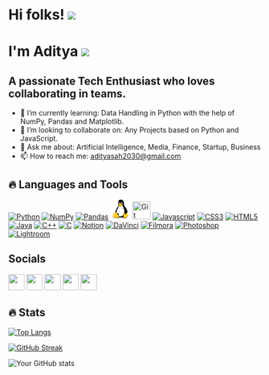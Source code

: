 # Hi folks! <img src="https://media.giphy.com/media/hvRJCLFzcasrR4ia7z/giphy.gif" width="30px"/> 
# I'm Aditya <img src="https://cdn.icon-icons.com/icons2/2087/PNG/512/india_icon_127891.png" width="40px"/>

## A passionate Tech Enthusiast who loves collaborating in teams.
- 🌱 I’m currently learning: Data Handling in Python with the help of NumPy, Pandas and Matplotlib.
- 👯 I’m looking to collaborate on: Any Projects based on Python and JavaScript.
- 💬 Ask me about: Artificial Intelligence, Media, Finance, Startup, Business
- 📫 How to reach me: adityasah2030@gmail.com

## 🔥 Languages and Tools
<p align="left">
 <a href="https://www.python.org/" target="_blank" rel="noreferrer"><img src="https://raw.githubusercontent.com/danielcranney/readme-generator/main/public/icons/skills/python-colored.svg" width="36" height="36" alt="Python" /></a>
 <a href="https://www.python.org/" target="_blank" rel="noreferrer"><img src="https://cdn.icon-icons.com/icons2/2699/PNG/512/numpy_logo_icon_168071.png" width="36" height="36" alt="NumPy" /></a>
 <a href="https://www.python.org/" target="_blank" rel="noreferrer"><img src="https://imgs.search.brave.com/WHoWu-92o3VtIPjq1phBCWmzzfZnZT6r6UZHVcf7mRs/rs:fit:500:0:0:0/g:ce/aHR0cHM6Ly9wYW5k/YXMucHlkYXRhLm9y/Zy9zdGF0aWMvaW1n/L3BhbmRhc19tYXJr/X3doaXRlLnN2Zw" width="36" height="36" alt="Pandas" /></a>
 <img src="https://github.com/devicons/devicon/blob/master/icons/linux/linux-original.svg" title="Linux" **alt="Linux" width="40" height="40"/>
 <img src="https://cdn.icon-icons.com/icons2/2415/PNG/512/git_plain_logo_icon_146507.png" title="Git" **alt="Git" width="36" height="36"/>
 <a href="https://developer.mozilla.org/en-US/docs/Web/JavaScript" target="_blank" rel="noreferrer"><img src="https://cdn.icon-icons.com/icons2/2107/PNG/512/file_type_js_official_icon_130509.png" width="36" height="36" alt="Javascript" /></a>
 <a href="https://www.w3.org/TR/CSS/#css" target="_blank" rel="noreferrer"><img src="https://raw.githubusercontent.com/danielcranney/readme-generator/main/public/icons/skills/css3-colored.svg" width="36" height="36" alt="CSS3" /></a>
 <a href="https://developer.mozilla.org/en-US/docs/Glossary/HTML5" target="_blank" rel="noreferrer"><img src="https://cdn.icon-icons.com/icons2/2107/PNG/512/file_type_html_icon_130541.png" width="36" height="36" alt="HTML5" /></a>
 <a href="https://www.oracle.com/java/" target="_blank" rel="noreferrer"><img src="https://raw.githubusercontent.com/danielcranney/readme-generator/main/public/icons/skills/java-colored.svg" width="36" height="36" alt="Java" /></a>
 <a href="https://www.oracle.com/java/" target="_blank" rel="noreferrer"><img src="https://imgs.search.brave.com/TC4R7mLgjO2ZPOLBKROQsPlt-c2NQWhwb6gp_QwdyOo/rs:fit:860:0:0:0/g:ce/aHR0cHM6Ly91cGxv/YWQud2lraW1lZGlh/Lm9yZy93aWtpcGVk/aWEvY29tbW9ucy8x/LzE4L0lTT19DKytf/TG9nby5zdmc" height="36" alt="C++" /></a>
 <a href="https://www.oracle.com/java/" target="_blank" rel="noreferrer"><img src="https://imgs.search.brave.com/hlJLlUrLwzhpgfcIGN6vE9eNlJsA4TAPtoEGQNUY0e4/rs:fit:860:0:0:0/g:ce/aHR0cHM6Ly91cGxv/YWQud2lraW1lZGlh/Lm9yZy93aWtpcGVk/aWEvY29tbW9ucy8x/LzE4L0NfUHJvZ3Jh/bW1pbmdfTGFuZ3Vh/Z2Uuc3Zn" height="36" alt="C" /></a>
 <a href="https://www.oracle.com/java/" target="_blank" rel="noreferrer"><img src="https://cdn.icon-icons.com/icons2/2389/PNG/512/notion_logo_icon_145025.png" width="36" height="36" alt="Notion" /></a>
 <a href="https://www.oracle.com/java/" target="_blank" rel="noreferrer"><img src="https://cdn.icon-icons.com/icons2/3053/PNG/512/davinci_resolve_macos_bigsur_icon_190261.png" width="36" height="36" alt="DaVinci" /></a>
 <a href="https://www.adobe.com/uk/products/photoshop.html" target="_blank" rel="noreferrer"><img src="https://imgs.search.brave.com/rv7gZMQC6hoRycOfschpari7NjNrfIVolWO2FOkwxaU/rs:fit:860:0:0:0/g:ce/aHR0cHM6Ly9uZXZl/cmFnYWluLmFsbHN0/YXRpY3MuY29tLzIw/MTkvYXNzZXRzL2lj/b24vbG9nby9maWxt/b3JhLTktc3F1YXJl/LnN2Zw" width="34" height="34" alt="Filmora" /></a>
 <a href="https://www.adobe.com/uk/products/photoshop.html" target="_blank" rel="noreferrer"><img src="https://cdn.icon-icons.com/icons2/3070/PNG/512/psd_file_design_graphic_digital_artwork_adobe_photoshop_icon_191032.png" width="40" height="40" alt="Photoshop" /></a>
 <a href="https://www.adobe.com/uk/products/photoshop.html" target="_blank" rel="noreferrer"><img src="https://cdn.icon-icons.com/icons2/3053/PNG/512/adobe_lightroom_macos_bigsur_icon_190441.png" width="40" height="40" alt="Lightroom" /></a>
</p>

## Socials
<p align="left">
  <a href="https://www.linkedin.com/in/adityasah2030" target="_blank" rel="noreferrer"><img src="https://cdn.icon-icons.com/icons2/2037/PNG/512/in_linked_linkedin_media_social_icon_124259.png" width="32" height="32" /></a>
  <a href="https://www.github.com/AdityaSah2030" target="_blank" rel="noreferrer"><img src="https://raw.githubusercontent.com/danielcranney/readme-generator/main/public/icons/socials/github-dark.svg" width="32" height="32" /></a>
  <a href="http://www.instagram.com/adityasah2030" target="_blank" rel="noreferrer"><img src="https://raw.githubusercontent.com/danielcranney/readme-generator/main/public/icons/socials/instagram.svg" width="32" height="32" /></a>
 <a href="https://discord.com/users/adityasah2030" target="_blank" rel="noreferrer">
    <img src="https://raw.githubusercontent.com/danielcranney/readme-generator/main/public/icons/socials/discord.svg" width="32" height="32" /></a>
  <a href="https://www.twitter.com/adityasah2030" target="_blank" rel="noreferrer"><img src="https://raw.githubusercontent.com/danielcranney/readme-generator/main/public/icons/socials/twitter.svg" width="32" height="32" /></a>
</p>

## 🔥 Stats
[![Top Langs](https://github-readme-stats.vercel.app/api/top-langs/?username=AdityaSah2030&layout=compact&theme=vision-friendly-dark)](https://github.com/anuraghazra/github-readme-stats)

[![GitHub Streak](https://streak-stats.demolab.com?user=AdityaSah2030&theme=vue-dark&hide_border=true&border_radius=8)](https://git.io/streak-stats)

![Your GitHub stats](https://github-readme-stats.vercel.app/api?username=AdityaSah2030&show_icons=true&theme=radical)
